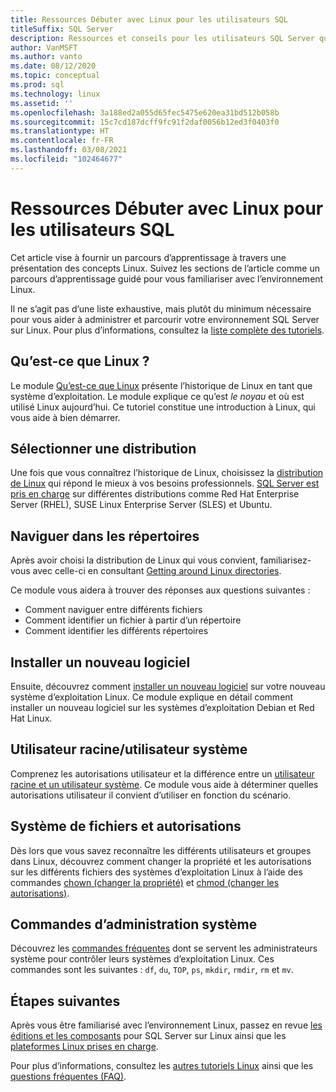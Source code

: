 ```yaml
---
title: Ressources Débuter avec Linux pour les utilisateurs SQL
titleSuffix: SQL Server
description: Ressources et conseils pour les utilisateurs SQL Server qui débutent avec Linux.
author: VanMSFT
ms.author: vanto
ms.date: 08/12/2020
ms.topic: conceptual
ms.prod: sql
ms.technology: linux
ms.assetid: ''
ms.openlocfilehash: 3a188ed2a055d65fec5475e620ea31bd512b058b
ms.sourcegitcommit: 15c7cd187dcff9fc91f2daf0056b12ed3f0403f0
ms.translationtype: HT
ms.contentlocale: fr-FR
ms.lasthandoff: 03/08/2021
ms.locfileid: "102464677"
---
```

# <a name="new-to-linux-resources-for-sql-users"></a>Ressources Débuter avec Linux pour les utilisateurs SQL

Cet article vise à fournir un parcours d’apprentissage à travers une présentation des concepts Linux. Suivez les sections de l’article comme un parcours d’apprentissage guidé pour vous familiariser avec l’environnement Linux.

Il ne s’agit pas d’une liste exhaustive, mais plutôt du minimum nécessaire pour vous aider à administrer et parcourir votre environnement SQL Server sur Linux. Pour plus d’informations, consultez la [liste complète des tutoriels](https://www.linux.org/forums/linux-beginner-tutorials.123/). 

## <a name="what-is-linux"></a>Qu’est-ce que Linux ?

Le module [Qu’est-ce que Linux](https://www.linux.org/threads/what-is-linux.4106/) présente l’historique de Linux en tant que système d’exploitation. Le module explique ce qu’est *le noyau* et où est utilisé Linux aujourd’hui. Ce tutoriel constitue une introduction à Linux, qui vous aide à bien démarrer. 

## <a name="select-a-distribution"></a>Sélectionner une distribution

Une fois que vous connaîtrez l’historique de Linux, choisissez la [distribution de Linux](https://www.linux.org/threads/selecting-a-linux-distribution.4117/) qui répond le mieux à vos besoins professionnels. [SQL Server est pris en charge](sql-server-linux-release-notes-2019.md#supported-platforms) sur différentes distributions comme Red Hat Enterprise Server (RHEL), SUSE Linux Enterprise Server (SLES) et Ubuntu.


## <a name="get-around-directories"></a>Naviguer dans les répertoires

Après avoir choisi la distribution de Linux qui vous convient, familiarisez-vous avec celle-ci en consultant [Getting around Linux directories](https://www.linux.org/threads/getting-around-in-linux-directories.4120/).

Ce module vous aidera à trouver des réponses aux questions suivantes :

- Comment naviguer entre différents fichiers 
- Comment identifier un fichier à partir d’un répertoire
- Comment identifier les différents répertoires 


## <a name="install-new-software"></a>Installer un nouveau logiciel 

Ensuite, découvrez comment [installer un nouveau logiciel](https://www.linux.org/threads/installing-new-software-debian-red-hat-slackware.4119/) sur votre nouveau système d’exploitation Linux. Ce module explique en détail comment installer un nouveau logiciel sur les systèmes d’exploitation Debian et Red Hat Linux. 


## <a name="root-versus-system-user"></a>Utilisateur racine/utilisateur système

Comprenez les autorisations utilisateur et la différence entre un [utilisateur racine et un utilisateur système](https://www.linux.org/threads/when-to-work-as-root-when-to-work-as-a-system-user.4136/). Ce module vous aide à déterminer quelles autorisations utilisateur il convient d’utiliser en fonction du scénario. 

## <a name="file-system-and-permissions"></a>Système de fichiers et autorisations

Dès lors que vous savez reconnaître les différents utilisateurs et groupes dans Linux, découvrez comment changer la propriété et les autorisations sur les différents fichiers des systèmes d’exploitation Linux à l’aide des commandes [chown (changer la propriété)](https://www.linux.org/threads/file-permisions-chown.4125/) et [chmod (changer les autorisations)](https://www.linux.org/threads/file-permissions-chmod.4124). 


## <a name="commands-for-system-administration"></a>Commandes d’administration système

Découvrez les [commandes fréquentes](https://www.linux.org/threads/commands-for-system-administration.4126/) dont se servent les administrateurs système pour contrôler leurs systèmes d’exploitation Linux. Ces commandes sont les suivantes : `df`, `du`, `TOP`, `ps`, `mkdir`, `rmdir`, `rm` et `mv`. 


## <a name="next-steps"></a>Étapes suivantes

Après vous être familiarisé avec l’environnement Linux, passez en revue [les éditions et les composants](sql-server-linux-editions-and-components-2019.md) pour SQL Server sur Linux ainsi que les [plateformes Linux prises en charge](sql-server-linux-release-notes-2019.md). 

Pour plus d’informations, consultez les [autres tutoriels Linux](https://www.linux.org/forums/linux-beginner-tutorials.123/) ainsi que les [questions fréquentes (FAQ)](sql-server-linux-faq.yml).
